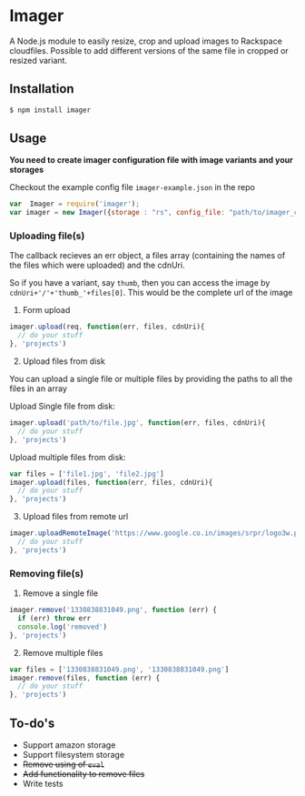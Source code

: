 Imager
=============

A Node.js module to easily resize, crop and upload images to Rackspace cloudfiles. Possible to add different versions of the same file in cropped or resized variant.

## Installation
```sh
$ npm install imager
```

## Usage
**You need to create imager configuration file with image variants and your storages**

Checkout the example config file `imager-example.json` in the repo

```js
var  Imager = require('imager');
var imager = new Imager({storage : "rs", config_file: "path/to/imager_config.json"})
```
### Uploading file(s)

The callback recieves an err object, a files array (containing the names of the files which were
uploaded) and the cdnUri.

So if you have a variant, say `thumb`, then you can access the image by `cdnUri+'/'+'thumb_'+files[0]`. This would be the complete url of the image

1. Form upload

  ```js
  imager.upload(req, function(err, files, cdnUri){
    // do your stuff
  }, 'projects')
  ```

2. Upload files from disk

  You can upload a single file or multiple files by providing the paths to all the files
  in an array

  Upload Single file from disk:

  ```js
  imager.upload('path/to/file.jpg', function(err, files, cdnUri){
    // do your stuff
  }, 'projects')
  ```

  Upload multiple files from disk:

  ```js
  var files = ['file1.jpg', 'file2.jpg']
  imager.upload(files, function(err, files, cdnUri){
    // do your stuff
  }, 'projects')
  ```

3. Upload files from remote url

  ```js
  imager.uploadRemoteImage('https://www.google.co.in/images/srpr/logo3w.png', function(err, files, cdnUri){
    // do your stuff
  }, 'projects')
  ```

### Removing file(s)

1. Remove a single file

  ```js
  imager.remove('1330838831049.png', function (err) {
    if (err) throw err
    console.log('removed')
  }, 'projects')
  ```

2. Remove multiple files

  ```js
  var files = ['1330838831049.png', '1330838831049.png']
  imager.remove(files, function (err) {
    // do your stuff
  }, 'projects')
  ```

## To-do's
* Support amazon storage
* Support filesystem storage
* <strike>Remove using of `eval`</strike>
* <strike>Add functionality to remove files</strike>
* Write tests

